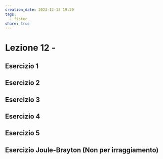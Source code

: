 ```yaml
---
creation_date: 2023-12-13 19:29
tags:
  - fistec 
share: true
---
```

# Lezione 12 - 

## Esercizio 1

## Esercizio 2

## Esercizio 3

## Esercizio 4

## Esercizio 5

## Esercizio Joule-Brayton (Non per irraggiamento)

